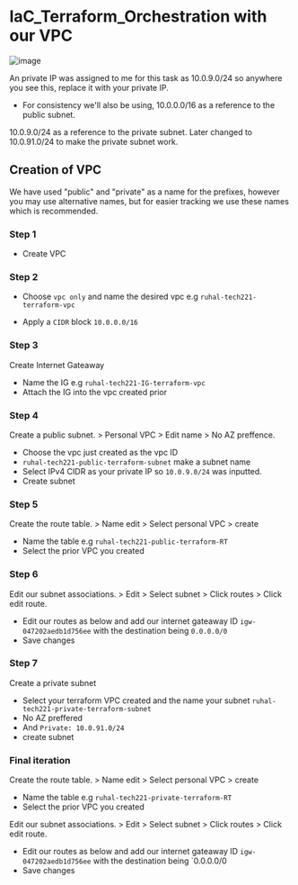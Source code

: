 <h1>IaC_Terraform_Orchestration with our VPC</h1>

![image](https://github.com/Lost-Crow23/IaC_Terraform_Orchestration/assets/126012715/aac128a1-bc37-4b29-813b-04dd452cf0f8)

An private IP was assigned to me for this task as 10.0.9.0/24 so anywhere you see this, replace it with your private IP.

- For consistency we'll also be using,
10.0.0.0/16 as a reference to the public subnet.

10.0.9.0/24 as a reference to the private subnet. Later changed to 10.0.91.0/24 to make the private subnet work.

<h2>Creation of VPC </h2>

We have used "public" and "private" as a name for the prefixes, however you may use alternative names, but for easier tracking we use these names which is recommended.

<h3>Step 1</h3>

- Create VPC 

<h3>Step 2</h3>

- Choose `vpc only` and name the desired vpc e.g `ruhal-tech221-terraform-vpc`
  
- Apply a `CIDR` block `10.0.0.0/16`

<h3>Step 3</h3>

Create Internet Gateaway

- Name the IG e.g `ruhal-tech221-IG-terraform-vpc`
- Attach the IG into the vpc created prior 

<h3>Step 4</h3>

Create a public subnet. > Personal VPC > Edit name > No AZ preffence.

- Choose the vpc just created as the vpc ID
- `ruhal-tech221-public-terraform-subnet` make a subnet name
- Select IPv4 CIDR as your private IP so `10.0.9.0/24` was inputted.
- Create subnet

<h3>Step 5</h3>

Create the route table. > Name edit > Select personal VPC > create

- Name the table e.g `ruhal-tech221-public-terraform-RT`
- Select the prior VPC you created

<h3>Step 6</h3>

Edit our subnet associations. > Edit > Select subnet > Click routes > Click edit route.

- Edit our routes as below and add our internet gateaway ID `igw-047202aedb1d756ee` with the destination being `0.0.0.0/0`
- Save changes

<h3>Step 7</h3>

Create a private subnet

- Select your terraform VPC created and the name your subnet `ruhal-tech221-private-terraform-subnet`
- No AZ preffered
- And `Private: 10.0.91.0/24`
- create subnet

<h3>Final iteration</h3>

Create the route table. > Name edit > Select personal VPC > create

- Name the table e.g `ruhal-tech221-private-terraform-RT`
- Select the prior VPC you created

Edit our subnet associations. > Edit > Select subnet > Click routes > Click edit route.

- Edit our routes as below and add our internet gateaway ID `igw-047202aedb1d756ee` with the destination being `0.0.0.0/0
- Save changes
